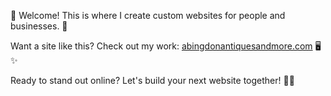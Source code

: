 👋 Welcome! This is where I create custom websites for people and businesses. 🚀

Want a site like this? Check out my work: [abingdonantiquesandmore.com](https://abingdonantiquesandmore.com) 🖥️✨

Ready to stand out online? Let's build your next website together! 🎉🤝

